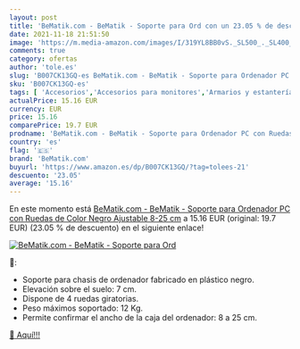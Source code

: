 ```yaml
---
layout: post
title: 'BeMatik.com - BeMatik - Soporte para Ord con un 23.05 % de descuento'
date: 2021-11-18 21:51:50
image: 'https://m.media-amazon.com/images/I/319YL8BB0vS._SL500_._SL400_.jpg'
comments: true
category: ofertas
author: 'tole.es'
slug: 'B007CK13GQ-es BeMatik.com - BeMatik - Soporte para Ordenador PC con...'
sku: 'B007CK13GQ-es'
tags: [ 'Accesorios','Accesorios para monitores','Armarios y estanterías','Informática','bematik.com','ordenador', ]
actualPrice: 15.16 EUR
currency: EUR
price: 15.16
comparePrice: 19.7 EUR
prodname: 'BeMatik.com - BeMatik - Soporte para Ordenador PC con Ruedas de Color Negro Ajustable 8-25 cm'
country: 'es'
flag: '🇪🇸'
brand: 'BeMatik.com'
buyurl: 'https://www.amazon.es/dp/B007CK13GQ/?tag=tolees-21'
descuento: '23.05'
average: '15.16'
---
```


En este momento está [BeMatik.com - BeMatik - Soporte para Ordenador PC con Ruedas de Color Negro Ajustable 8-25 cm](https://www.amazon.es/dp/B007CK13GQ/?tag=tolees-21) a 15.16 EUR (original: 19.7 EUR) (23.05 %  de descuento) en el siguiente enlace!

[![BeMatik.com - BeMatik - Soporte para Ord](https://m.media-amazon.com/images/I/319YL8BB0vS._SL500_._SL400_.jpg)](https://www.amazon.es/dp/B007CK13GQ/?tag=tolees-21)

🔎:

- Soporte para chasis de ordenador fabricado en plástico negro.
- Elevación sobre el suelo: 7 cm.
- Dispone de 4 ruedas giratorias.
- Peso máximos soportado: 12 Kg.
- Permite confirmar el ancho de la caja del ordenador: 8 a 25 cm.

[🛒 Aquí!!!](https://www.amazon.es/dp/B007CK13GQ/?tag=tolees-21)
